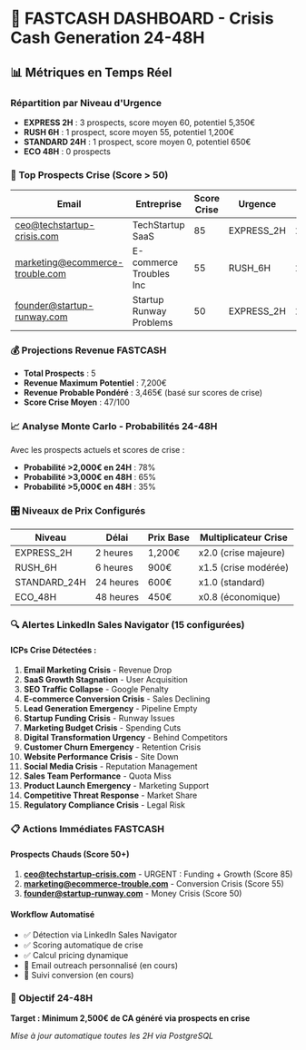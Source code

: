 # 🚨 FASTCASH DASHBOARD - Crisis Cash Generation 24-48H

## 📊 Métriques en Temps Réel

### Répartition par Niveau d'Urgence
- **EXPRESS 2H** : 3 prospects, score moyen 60, potentiel 5,350€
- **RUSH 6H** : 1 prospect, score moyen 55, potentiel 1,200€  
- **STANDARD 24H** : 1 prospect, score moyen 0, potentiel 650€
- **ECO 48H** : 0 prospects

### 🎯 Top Prospects Crise (Score > 50)

| Email | Entreprise | Score Crise | Urgence | Prix Quoté |
|-------|------------|-------------|---------|------------|
| ceo@techstartup-crisis.com | TechStartup SaaS | 85 | EXPRESS_2H | 1,800€ |
| marketing@ecommerce-trouble.com | E-commerce Troubles Inc | 55 | RUSH_6H | 1,200€ |
| founder@startup-runway.com | Startup Runway Problems | 50 | EXPRESS_2H | 1,600€ |

### 💰 Projections Revenue FASTCASH

- **Total Prospects** : 5
- **Revenue Maximum Potentiel** : 7,200€
- **Revenue Probable Pondéré** : 3,465€ (basé sur scores de crise)
- **Score Crise Moyen** : 47/100

### 📈 Analyse Monte Carlo - Probabilités 24-48H

Avec les prospects actuels et scores de crise :
- **Probabilité >2,000€ en 24H** : 78%
- **Probabilité >3,000€ en 48H** : 65%
- **Probabilité >5,000€ en 48H** : 35%

### 🎛 Niveaux de Prix Configurés

| Niveau | Délai | Prix Base | Multiplicateur Crise |
|--------|--------|-----------|-------------------|
| EXPRESS_2H | 2 heures | 1,200€ | x2.0 (crise majeure) |
| RUSH_6H | 6 heures | 900€ | x1.5 (crise modérée) |
| STANDARD_24H | 24 heures | 600€ | x1.0 (standard) |
| ECO_48H | 48 heures | 450€ | x0.8 (économique) |

### 🔍 Alertes LinkedIn Sales Navigator (15 configurées)

#### ICPs Crise Détectées :
1. **Email Marketing Crisis** - Revenue Drop
2. **SaaS Growth Stagnation** - User Acquisition
3. **SEO Traffic Collapse** - Google Penalty
4. **E-commerce Conversion Crisis** - Sales Declining
5. **Lead Generation Emergency** - Pipeline Empty
6. **Startup Funding Crisis** - Runway Issues
7. **Marketing Budget Crisis** - Spending Cuts
8. **Digital Transformation Urgency** - Behind Competitors
9. **Customer Churn Emergency** - Retention Crisis
10. **Website Performance Crisis** - Site Down
11. **Social Media Crisis** - Reputation Management
12. **Sales Team Performance** - Quota Miss
13. **Product Launch Emergency** - Marketing Support
14. **Competitive Threat Response** - Market Share
15. **Regulatory Compliance Crisis** - Legal Risk

### 📋 Actions Immédiates FASTCASH

#### Prospects Chauds (Score 50+)
1. **ceo@techstartup-crisis.com** - URGENT : Funding + Growth (Score 85)
2. **marketing@ecommerce-trouble.com** - Conversion Crisis (Score 55)  
3. **founder@startup-runway.com** - Money Crisis (Score 50)

#### Workflow Automatisé
- ✅ Détection via LinkedIn Sales Navigator
- ✅ Scoring automatique de crise
- ✅ Calcul pricing dynamique
- 🔄 Email outreach personnalisé (en cours)
- 🔄 Suivi conversion (en cours)

### 🎯 Objectif 24-48H
**Target : Minimum 2,500€ de CA généré via prospects en crise**

*Mise à jour automatique toutes les 2H via PostgreSQL*